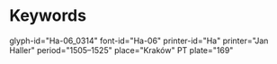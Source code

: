 # Keywords
glyph-id="Ha-06_0314"
font-id="Ha-06"
printer-id="Ha"
printer="Jan Haller"
period="1505–1525"
place="Kraków"
PT plate="169"
